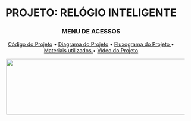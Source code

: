 <h1 align="center"> PROJETO: RELÓGIO INTELIGENTE </h1>
<H3 align="center"> MENU DE ACESSOS </h3>

<p align="center">
  <a href="https://github.com/BrunoMiniaci/IOTClock/tree/main/C%C3%B3digo%20Projeto"> Código do Projeto</a> •
  <a href="https://github.com/BrunoMiniaci/IOTClock/blob/main/Diagrama.png"> Diagrama do Projeto</a> •
  <a href="https://github.com/BrunoMiniaci/IOTClock/blob/main/Fluxograma.png"> Fluxograma do Projeto </a>•
  <a href="https://github.com/BrunoMiniaci/IOTClock/blob/main/Materiais%20e%20M%C3%A9todos.pdf"> Materiais utilizados </a>•
  <a href=" "> Vídeo do Projeto</a> 
  
  <ul>
  <img src=”https://imgur.com/a/Q3oH8PU” height="150" width="512">
  
</p>

